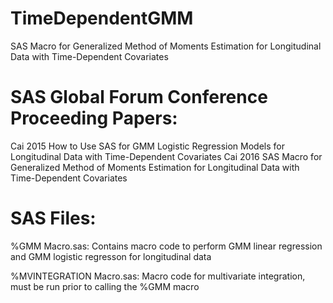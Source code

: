 # TimeDependentGMM
SAS Macro for Generalized Method of Moments Estimation for Longitudinal Data with Time-Dependent Covariates

# SAS Global Forum Conference Proceeding Papers:
Cai 2015 How to Use SAS for GMM Logistic Regression Models for Longitudinal Data with Time-Dependent Covariates
Cai 2016 SAS Macro for Generalized Method of Moments Estimation for Longitudinal Data with Time-Dependent Covariates

# SAS Files:
%GMM Macro.sas:
Contains macro code to perform GMM linear regression and GMM logistic regresson for longitudinal data

%MVINTEGRATION Macro.sas:
Macro code for multivariate integration, must be run prior to calling the %GMM macro
